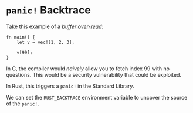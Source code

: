 # `panic!` Backtrace

Take this example of a [_buffer
over-read_](https://cwe.mitre.org/data/definitions/126.html):

```rust,should_panic,panics
fn main() {
    let v = vec![1, 2, 3];

    v[99];
}
```

In C, the compiler would _naively_ allow you to fetch index 99 with no
questions. This would be a security vulnerability that could be exploited.

In Rust, this triggers a `panic!` in the Standard Library.

We can set the `RUST_BACKTRACE` environment variable to uncover the source of
the `panic!`.
